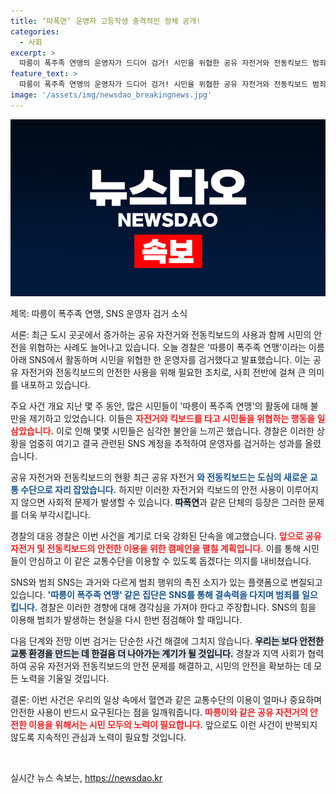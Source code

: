```yaml
---
title: ‘따폭연’ 운영자 고등학생 충격적인 정체 공개!
categories:
  - 사회
excerpt: >
  따릉이 폭주족 연맹의 운영자가 드디어 검거! 시민을 위협한 공유 자전거와 전동킥보드 범죄의 전말은? 클릭해 확인하세요!
feature_text: >
  따릉이 폭주족 연맹의 운영자가 드디어 검거! 시민을 위협한 공유 자전거와 전동킥보드 범죄의 전말은? 클릭해 확인하세요!
image: '/assets/img/newsdao_breakingnews.jpg'
---
```


<p><img src="/assets/img/newsdao_breakingnews.jpg" alt="firstkoreanews 속보" /></p>

<p>제목: 따릉이 폭주족 연맹, SNS 운영자 검거 소식</p>

<p>서론:
최근 도시 곳곳에서 증가하는 공유 자전거와 전동킥보드의 사용과 함께 시민의 안전을 위협하는 사례도 늘어나고 있습니다. 오늘 경찰은 '따릉이 폭주족 연맹'이라는 이름 아래 SNS에서 활동하며 시민을 위협한 한 운영자를 검거했다고 발표했습니다. 이는 공유 자전거와 전동킥보드의 안전한 사용을 위해 필요한 조치로, 사회 전반에 걸쳐 큰 의미를 내포하고 있습니다.</p>

<p>주요 사건 개요
지난 몇 주 동안, 많은 시민들이 '따릉이 폭주족 연맹'의 활동에 대해 불만을 제기하고 있었습니다. 이들은 <b><span style="color: #ee2323;">자전거와 킥보드를 타고 시민들을 위협하는 행동을 일삼았습니다.</span></b> 이로 인해 몇몇 시민들은 심각한 불안을 느끼곤 했습니다. 경찰은 이러한 상황을 엄중히 여기고 결국 관련된 SNS 계정을 추적하여 운영자를 검거하는 성과를 올렸습니다.</p>

<p>공유 자전거와 전동킥보드의 현황
최근 공유 자전거 <b><span style="color: #1a5490;">와 전동킥보드는 도심의 새로운 교통 수단으로 자리 잡았습니다.</span></b> 하지만 이러한 자전거와 킥보드의 안전 사용이 이루어지지 않으면 사회적 문제가 발생할 수 있습니다. <b><span style="background-color: #21538527;">따폭연</span></b>과 같은 단체의 등장은 그러한 문제를 더욱 부각시킵니다.</p>

<p>경찰의 대응
경찰은 이번 사건을 계기로 더욱 강화된 단속을 예고했습니다. <b><span style="color: #ee2323;">앞으로 공유 자전거 및 전동킥보드의 안전한 이용을 위한 캠페인을 펼칠 계획입니다.</span></b> 이를 통해 시민들이 안심하고 이 같은 교통수단을 이용할 수 있도록 돕겠다는 의지를 내비쳤습니다.</p>

<p>SNS와 범죄
SNS는 과거와 다르게 범죄 행위의 촉진 소지가 있는 플랫폼으로 변질되고 있습니다. <b><span style="color: #1a5490;">'따릉이 폭주족 연맹' 같은 집단은 SNS를 통해 결속력을 다지며 범죄를 일으킵니다.</span></b> 경찰은 이러한 경향에 대해 경각심을 가져야 한다고 주장합니다. SNS의 힘을 이용해 범죄가 발생하는 현실을 다시 한번 점검해야 할 때입니다.</p>

<p>다음 단계와 전망
이번 검거는 단순한 사건 해결에 그치지 않습니다. <b><span style="background-color: #21538527;">우리는 보다 안전한 교통 환경을 만드는 데 한걸음 더 나아가는 계기가 될 것입니다.</span></b> 경찰과 지역 사회가 협력하여 공유 자전거와 전동킥보드의 안전 문제를 해결하고, 시민의 안전을 확보하는 데 모든 노력을 기울일 것입니다.</p>

<p>결론:
이번 사건은 우리의 일상 속에서 혈연과 같은 교통수단의 이용이 얼마나 중요하며 안전한 사용이 반드시 요구된다는 점을 일깨워줍니다. <b><span style="color: #ee2323;">따릉이와 같은 공유 자전거의 안전한 이용을 위해서는 시민 모두의 노력이 필요합니다.</span></b> 앞으로도 이런 사건이 반복되지 않도록 지속적인 관심과 노력이 필요할 것입니다. </p>

<p data-ke-size="size16">&nbsp;</p>
실시간 뉴스 속보는, <a href="https://newsdao.kr" rel="dofollow">https://newsdao.kr</a>


